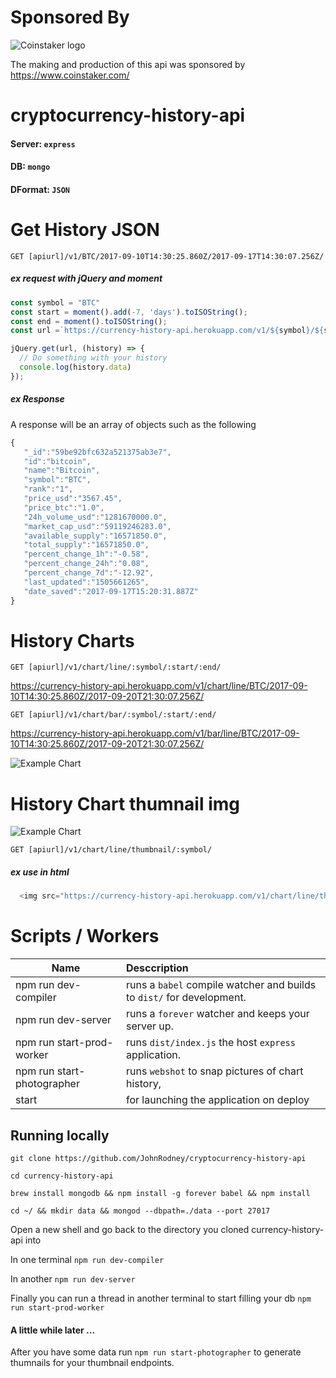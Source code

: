 # Sponsored By
![Coinstaker logo](https://www.coinstaker.com/wp-content/uploads/2016/04/coinstakerlogo3smaller.png)

The making and production of this api was sponsored by https://www.coinstaker.com/

# cryptocurrency-history-api
#### Server: `express`
#### DB: `mongo`
#### DFormat: `JSON`

# Get History JSON
`GET [apiurl]/v1/BTC/2017-09-10T14:30:25.860Z/2017-09-17T14:30:07.256Z/`
##### ex request with jQuery and moment
```javascript
const symbol = "BTC"
const start = moment().add(-7, 'days').toISOString();
const end = moment().toISOString();
const url =`https://currency-history-api.herokuapp.com/v1/${symbol}/${start}/${end}/`;

jQuery.get(url, (history) => {
  // Do something with your history
  console.log(history.data)
});
```
##### ex Response
A response will be an array of objects such as the following
```javascript
{
   "_id":"59be92bfc632a521375ab3e7",
   "id":"bitcoin",
   "name":"Bitcoin",
   "symbol":"BTC",
   "rank":"1",
   "price_usd":"3567.45",
   "price_btc":"1.0",
   "24h_volume_usd":"1281670000.0",
   "market_cap_usd":"59119246283.0",
   "available_supply":"16571850.0",
   "total_supply":"16571850.0",
   "percent_change_1h":"-0.58",
   "percent_change_24h":"0.08",
   "percent_change_7d":"-12.92",
   "last_updated":"1505661265",
   "date_saved":"2017-09-17T15:20:31.887Z"
}
```
# History Charts
`GET [apiurl]/v1/chart/line/:symbol/:start/:end/`

https://currency-history-api.herokuapp.com/v1/chart/line/BTC/2017-09-10T14:30:25.860Z/2017-09-20T21:30:07.256Z/

`GET [apiurl]/v1/chart/bar/:symbol/:start/:end/`

https://currency-history-api.herokuapp.com/v1/bar/line/BTC/2017-09-10T14:30:25.860Z/2017-09-20T21:30:07.256Z/

![Example Chart](https://currency-history-api.herokuapp.com//v1/chart/bar/preview/)

# History Chart thumnail img
![Example Chart](https://currency-history-api.herokuapp.com/v1/chart/line/thumbnail/BTC/)

`GET [apiurl]/v1/chart/line/thumbnail/:symbol/`
##### ex use in html
```javascript
  <img src="https://currency-history-api.herokuapp.com/v1/chart/line/thumbnail/BTC/">
```

# Scripts / Workers
| Name | Desccription |
|-|:-|
| npm run dev-compiler | runs a `babel` compile watcher and builds to `dist/` for development.
| npm run dev-server | runs a `forever` watcher and keeps your server up.
| npm run start-prod-worker | runs `dist/index.js` the host `express` application.
| npm run start-photographer | runs `webshot` to snap pictures of chart history,
| start | for launching the application on deploy

## Running locally
`git clone https://github.com/JohnRodney/cryptocurrency-history-api`

`cd currency-history-api`

`brew install mongodb && npm install -g forever babel && npm install`

`cd ~/ && mkdir data && mongod --dbpath=./data --port 27017`

Open a new shell and go back to the directory you cloned currency-history-api
into

In one terminal `npm run dev-compiler`

In another `npm run dev-server`

Finally you can run a thread in another terminal to start filling your db
`npm run start-prod-worker`

#### A little while later ...
After you have some data run `npm run start-photographer` to generate thumnails
for your thumbnail endpoints.
